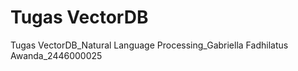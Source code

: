 # Tugas VectorDB
Tugas VectorDB_Natural Language Processing_Gabriella Fadhilatus Awanda_2446000025

